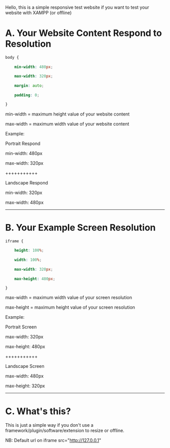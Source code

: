 Hello, this is a simple responsive test website if you want to test your website with XAMPP (or offline)

# A. Your Website Content Respond to Resolution


```css
body {
	
	min-width: 480px;
	
	max-width: 320px;
	
	margin: auto;
	
	padding: 0;

}
```

min-width = maximum height value of your website content

max-width = maximum width value of your website content

Example:

Portrait Respond

min-width: 480px

max-width: 320px

+++++++++++

Landscape Respond

min-width: 320px

max-width: 480px

---

# B. Your Example Screen Resolution

```css
iframe {
	
	height: 100%;
	
	width: 100%;
	
	max-width: 320px;
	
	max-height: 480px;

}

```

max-width = maximum width value of your screen resolution

max-height = maximum height value of your screen resolution

Example:

Portrait Screen

max-width: 320px

max-height: 480px

+++++++++++

Landscape Screen

max-width: 480px

max-height: 320px

---

# C. What's this?

This is just a simple way if you don't use a framework/plugin/software/extension to resize or offline.

NB: Default url on iframe src="http://127.0.0.1"
